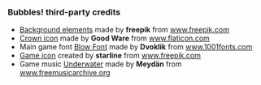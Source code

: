 ### Bubbles! third-party credits

 - [Background elements](https://www.freepik.com/free-vector/coloured-diving-background_879085.htm) made by **freepik** from www.freepik.com
 - [Crown icon](https://www.flaticon.com/free-icon/crown_862724) made by **Good Ware** from www.flaticon.com
 - Main game font [Blow Font](https://www.1001fonts.com/blow-font.html#license) made by **Dvoklik** from www.1001fonts.com
 - [Game icon](https://www.freepik.com/free-vector/underwater-air-bubbles-blue-background_4350480.htm) created by **starline** from www.freepik.com
 - Game music [Underwater](http://freemusicarchive.org/music/Meydan/For_Creators/Underwater_1569) made by **Meydän** from www.freemusicarchive.org
